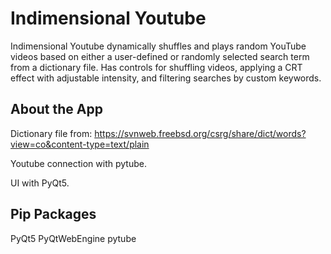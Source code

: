 # Indimensional Youtube
 
Indimensional Youtube dynamically shuffles and plays random YouTube videos based on either a user-defined or randomly selected search term from a dictionary file. Has controls for shuffling videos, applying a CRT effect with adjustable intensity, and filtering searches by custom keywords.

## About the App

Dictionary file from: https://svnweb.freebsd.org/csrg/share/dict/words?view=co&content-type=text/plain

Youtube connection with pytube.

UI with PyQt5.

## Pip Packages

PyQt5 PyQtWebEngine pytube
